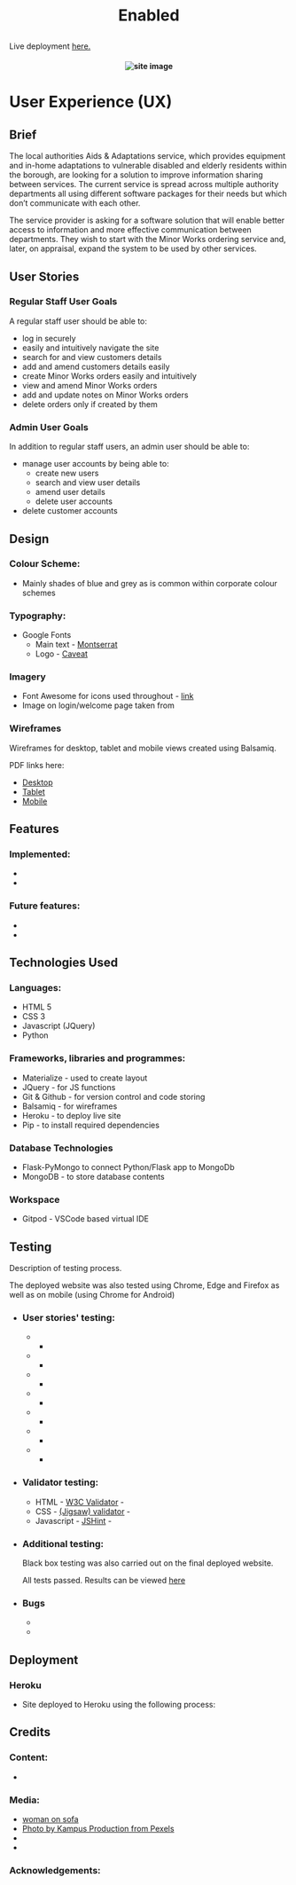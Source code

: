 <h1 align="center">Enabled</h1>
<h2 align="center"></h2>

Live deployment [here.]()

<h4 align="center"><img src="" alt="site image"></h4>

# User Experience (UX) 

## Brief

The local authorities Aids & Adaptations service, which provides equipment and in-home adaptations to vulnerable disabled and elderly residents within the borough, are looking for a solution to improve information sharing between services. The current service is spread across multiple authority departments all using different software packages for their needs but which don’t communicate with each other. 

The service provider is asking for a software solution that will enable better access to information and more effective communication between departments. They wish to start with the Minor Works ordering service and, later, on appraisal, expand the system to be used by other services.

## User Stories
### Regular Staff User Goals
A regular staff user should be able to:
  - log in securely
  - easily and intuitively navigate the site
  - search for and view customers details
  - add and amend customers details easily
  - create Minor Works orders easily and intuitively
  - view and amend Minor Works orders
  - add and update notes on Minor Works orders
  - delete orders only if created by them

### Admin User Goals
In addition to regular staff users, an admin user should be able to:
  - manage user accounts by being able to:
    - create new users
    - search and view user details
    - amend user details
    - delete user accounts
  - delete customer accounts


## Design
### Colour Scheme:
  - Mainly shades of blue and grey as is common within corporate colour schemes

### Typography:
  - Google Fonts
    - Main text - [Montserrat](https://bit.ly/3MgPTDs)
    - Logo - [Caveat](https://bit.ly/35dPf90)

### Imagery
  - Font Awesome for icons used throughout - [link](https://bit.ly/3tfSjJN)
  - Image on login/welcome page taken from []()

### Wireframes

Wireframes for desktop, tablet and mobile views created using Balsamiq.

PDF links here:
  - [Desktop]()
  - [Tablet]()
  - [Mobile]()

## Features

### Implemented:
  -
  -


### Future features:
  -
  -

## Technologies Used

### Languages:
  - HTML 5
  - CSS 3
  - Javascript (JQuery)
  - Python

### Frameworks, libraries and programmes:
  - Materialize - used to create layout
  - JQuery - for JS functions
  - Git & Github - for version control and code storing
  - Balsamiq - for wireframes
  - Heroku - to deploy live site
  - Pip - to install required dependencies

### Database Technologies
  - Flask-PyMongo to connect Python/Flask app to MongoDb
  - MongoDB - to store database contents

### Workspace
  - Gitpod - VSCode based virtual IDE


## Testing

Description of testing process.

The deployed website was also tested using Chrome, Edge and Firefox as well as on mobile (using Chrome for Android)

- ### User stories' testing:
    - 
        - 
    - 
        - 
    - 
        - 
    - 
        - 
    - 
        - 
    - 
        - 
    - 
        - 

- ### Validator testing:
    - HTML - [W3C Validator]() - 
    - CSS - [(Jigsaw) validator]() - 
    - Javascript - [JSHint]() - 
- ### Additional testing:
    Black box testing was also carried out on the final deployed website.
    
    All tests passed. Results can be viewed [here]()

- ### Bugs
    - 
    - 

## Deployment
### Heroku
  - Site deployed to Heroku using the following process:



## Credits

### Content:
-  
 
### Media:
- [woman on sofa](https://www.pexels.com/photo/woman-sitting-on-the-couch-near-green-plants-4057867/)
- [Photo by Kampus Production from Pexels](https://www.pexels.com/photo/woman-assisting-elderly-man-7551667/) 
- 
- 


### Acknowledgements:


